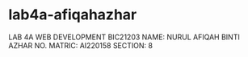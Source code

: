 # lab4a-afiqahazhar
LAB 4A WEB DEVELOPMENT BIC21203
NAME: NURUL AFIQAH BINTI AZHAR
NO. MATRIC: AI220158
SECTION: 8
